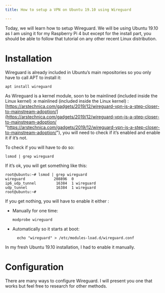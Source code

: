 ```yaml
---
title: How to setup a VPN on Ubuntu 19.10 using Wireguard

---
```

Today, we will learn how to setup Wireguard. We will be using Ubuntu 19.10 as I am using it for my Raspberry Pi 4 but except for the install part, you should be able to follow that tutorial on any other recent Linux distribution.

# Installation

Wireguard is already included in Ubuntu’s main repositories so you only have to call APT to install it:

    apt install wireguard

As Wireguard is a kernel module, soon to be mainlined (included inside the Linux kernel) :e mainlined (included inside the Linux kernel) : [https://arstechnica.com/gadgets/2019/12/wireguard-vpn-is-a-step-closer-to-mainstream-adoption/](https://arstechnica.com/gadgets/2019/12/wireguard-vpn-is-a-step-closer-to-mainstream-adoption/ "https://arstechnica.com/gadgets/2019/12/wireguard-vpn-is-a-step-closer-to-mainstream-adoption/"), you will need to check if it’s enabled and enable it if it’s not.

To check if you will have to do so:

    lsmod | grep wireguard

If it’s ok, you will get something like this:

    root@ubuntu:~# lsmod | grep wireguard
    wireguard             208896  0
    ip6_udp_tunnel         16384  1 wireguard
    udp_tunnel             16384  1 wireguard
    root@ubuntu:~#

If you get nothing, you will have to enable it either :

* Manually for one time:

      modprobe wireguard
* Automatically so it starts at boot:

        echo "wireguard" > /etc/modules-load.d/wireguard.conf

In my fresh Ubuntu 19.10 installation, I had to enable it manually.

# Configuration

There are many ways to configure Wireguard. I will present you one that works but feel free to research for other methods.